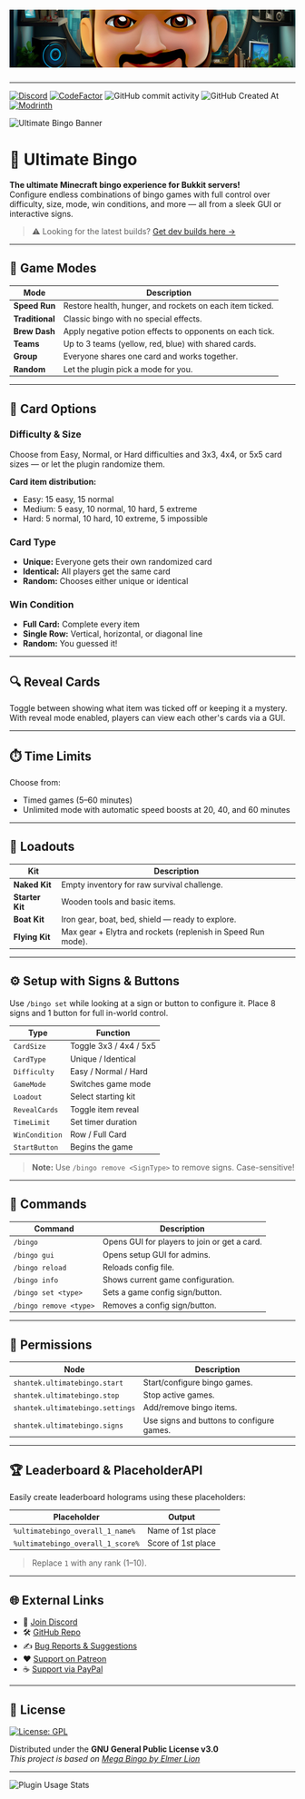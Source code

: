 # ![Shantek Banner](/.github/assets/Banner.png)

---


[![Discord](https://img.shields.io/discord/628396916639793152.svg?color=%237289da&label=discord)](https://shantek.co/discord)
[![CodeFactor](https://www.codefactor.io/repository/github/shantek/ultimatebingo/badge)](https://www.codefactor.io/repository/github/shantek/ultimatebingo)
![GitHub commit activity](https://img.shields.io/github/commit-activity/m/shantek/UltimateBingo)
![GitHub Created At](https://img.shields.io/github/created-at/shantek/UltimateBingo)
[![Modrinth](https://img.shields.io/badge/Modrinth-Ultimate%20Bingo-green?logo=modrinth)](https://modrinth.com/plugin/ultimatebingo)


<img src="https://cdn.modrinth.com/data/cached_images/84531613476ecfe43f1395c2bc048ad116089561.png" alt="Ultimate Bingo Banner" />

# 🎯 Ultimate Bingo

**The ultimate Minecraft bingo experience for Bukkit servers!**  
Configure endless combinations of bingo games with full control over difficulty, size, mode, win conditions, and more — all from a sleek GUI or interactive signs.

> ⚠️ Looking for the latest builds? [Get dev builds here →](https://shantek.dev/job/UltimateBingo/)

---

## 🧩 Game Modes

| Mode | Description |
|------|-------------|
| **Speed Run** | Restore health, hunger, and rockets on each item ticked. |
| **Traditional** | Classic bingo with no special effects. |
| **Brew Dash** | Apply negative potion effects to opponents on each tick. |
| **Teams** | Up to 3 teams (yellow, red, blue) with shared cards. |
| **Group** | Everyone shares one card and works together. |
| **Random** | Let the plugin pick a mode for you. |

---

## 🎲 Card Options

### Difficulty & Size
Choose from Easy, Normal, or Hard difficulties and 3x3, 4x4, or 5x5 card sizes — or let the plugin randomize them.

**Card item distribution:**
- Easy: 15 easy, 15 normal
- Medium: 5 easy, 10 normal, 10 hard, 5 extreme
- Hard: 5 normal, 10 hard, 10 extreme, 5 impossible

### Card Type
- **Unique:** Everyone gets their own randomized card
- **Identical:** All players get the same card
- **Random:** Chooses either unique or identical

### Win Condition
- **Full Card:** Complete every item
- **Single Row:** Vertical, horizontal, or diagonal line
- **Random:** You guessed it!

---

## 🔍 Reveal Cards

Toggle between showing what item was ticked off or keeping it a mystery. With reveal mode enabled, players can view each other's cards via a GUI.

---

## ⏱️ Time Limits

Choose from:
- Timed games (5–60 minutes)
- Unlimited mode with automatic speed boosts at 20, 40, and 60 minutes

---

## 🎒 Loadouts

| Kit | Description |
|-----|-------------|
| **Naked Kit** | Empty inventory for raw survival challenge. |
| **Starter Kit** | Wooden tools and basic items. |
| **Boat Kit** | Iron gear, boat, bed, shield — ready to explore. |
| **Flying Kit** | Max gear + Elytra and rockets (replenish in Speed Run mode). |

---

## ⚙️ Setup with Signs & Buttons

Use `/bingo set` while looking at a sign or button to configure it. Place 8 signs and 1 button for full in-world control.

| Type | Function |
|------|----------|
| `CardSize` | Toggle 3x3 / 4x4 / 5x5 |
| `CardType` | Unique / Identical |
| `Difficulty` | Easy / Normal / Hard |
| `GameMode` | Switches game mode |
| `Loadout` | Select starting kit |
| `RevealCards` | Toggle item reveal |
| `TimeLimit` | Set timer duration |
| `WinCondition` | Row / Full Card |
| `StartButton` | Begins the game |

> **Note:** Use `/bingo remove <SignType>` to remove signs. Case-sensitive!

---

## 🧭 Commands

| Command | Description |
|---------|-------------|
| `/bingo` | Opens GUI for players to join or get a card. |
| `/bingo gui` | Opens setup GUI for admins. |
| `/bingo reload` | Reloads config file. |
| `/bingo info` | Shows current game configuration. |
| `/bingo set <type>` | Sets a game config sign/button. |
| `/bingo remove <type>` | Removes a config sign/button. |

---

## 🔐 Permissions

| Node | Description |
|------|-------------|
| `shantek.ultimatebingo.start` | Start/configure bingo games. |
| `shantek.ultimatebingo.stop` | Stop active games. |
| `shantek.ultimatebingo.settings` | Add/remove bingo items. |
| `shantek.ultimatebingo.signs` | Use signs and buttons to configure games. |

---

## 🏆 Leaderboard & PlaceholderAPI

Easily create leaderboard holograms using these placeholders:

| Placeholder | Output |
|-------------|--------|
| `%ultimatebingo_overall_1_name%` | Name of 1st place |
| `%ultimatebingo_overall_1_score%` | Score of 1st place |

> Replace `1` with any rank (1–10).

---

## 🌐 External Links

- 💬 [Join Discord](https://shantek.co/discord)
- 🛠️ [GitHub Repo](https://github.com/shantek/UltimateBingo)
- ✍️ [Bug Reports & Suggestions](https://github.com/shantek/UltimateBingo/issues)
- ❤️ [Support on Patreon](https://shantek.co/patreon)
- ☕ [Support via PayPal](https://shantek.co/bingo-donate)

---

## 📄 License

[![License: GPL](https://img.shields.io/badge/license-GPL-blue.svg)](LICENSE)

Distributed under the **GNU General Public License v3.0**  
_This project is based on [Mega Bingo by Elmer Lion](https://github.com/ElmerLion/megabingo)_

---

![Plugin Usage Stats](https://bstats.org/signatures/bukkit/Ultimate%20Bingo.svg)